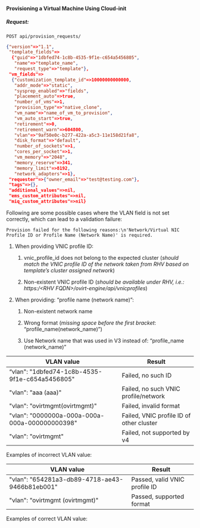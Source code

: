 #### Provisioning a Virtual Machine Using Cloud-init

##### Request:

    POST api/provision_requests/

``` json
{"version"=>"1.1",
 "template_fields"=>
  {"guid"=>"1dbfed74-1c8b-4535-9f1e-c654a5456805",
   "name"=>"template_name",
   "request_type"=>"template"},
 "vm_fields"=>
  {"customization_template_id"=>10000000000000,
   "addr_mode"=>"static",
   "sysprep_enabled"=>"fields",
   "placement_auto"=>true,
   "number_of_vms"=>1,
   "provision_type"=>"native_clone",
   "vm_name"=>"name_of_vm_to_provision",
   "vm_auto_start"=>true,
   "retirement"=>0,
   "retirement_warn"=>604800,
   "vlan"=>"9af50e0c-b277-422a-a5c3-11e158d21fa8",
   "disk_format"=>"default",
   "number_of_sockets"=>1,
   "cores_per_socket"=>1,
   "vm_memory"=>"2048",
   "memory_reserve"=>341,
   "memory_limit"=>8192,
   "network_adapters"=>1},
 "requester"=>{"owner_email"=>"test@testing.com"},
 "tags"=>{},
 "additional_values"=>nil,
 "ems_custom_attributes"=>nil,
 "miq_custom_attributes"=>nil}
```

Following are some possible cases where the VLAN field is not set
correctly, which can lead to a validation failure:

    Provision failed for the following reasons:\n'Network/Virtual NIC Profile ID or Profile Name (Network Name)' is required.

1.  When providing VNIC profile ID:

    1.  vnic\_profile\_id does not belong to the expected cluster
        (*should match the VNIC profile ID of the network taken from RHV
        based on template’s cluster assigned network*)

    2.  Non-existent VNIC profile ID (*should be available under RHV,
        i.e.: https:/\<RHV FQDN\>/ovirt-engine/api/vnicprofiles*)

2.  When providing: “profile name (network name)”:

    1.  Non-existent network name

    2.  Wrong format (*missing space before the first bracket*:
        “profile\_name(network\_name)”)

    3.  Use Network name that was used in V3 instead of: “profile\_name
        (network\_name)”

| VLAN value                                     | Result                                   |
| ---------------------------------------------- | ---------------------------------------- |
| “vlan": "1dbfed74-1c8b-4535-9f1e-c654a5456805" | Failed, no such ID                       |
| "vlan": "aaa (aaa)"                            | Failed, no such VNIC profile/network     |
| "vlan": "ovirtmgmt(ovirtmgmt)"                 | Failed, invalid format                   |
| "vlan": "0000000a-000a-000a-000a-000000000398" | Failed, VNIC profile ID of other cluster |
| "vlan": "ovirtmgmt"                            | Failed, not supported by v4              |

Examples of incorrect VLAN value:

| VLAN value                                     | Result                        |
| ---------------------------------------------- | ----------------------------- |
| "vlan": "654281a3-db89-4718-ae43-9466b81eb001" | Passed, valid VNIC profile ID |
| "vlan": "ovirtmgmt (ovirtmgmt)"                | Passed, supported format      |

Examples of correct VLAN value:
